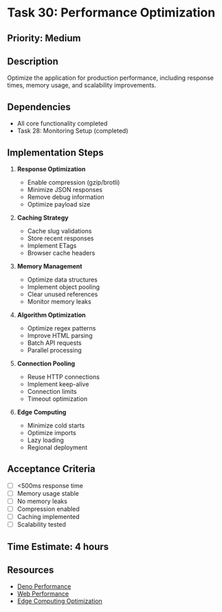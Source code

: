 # Task 30: Performance Optimization

## Priority: Medium

## Description
Optimize the application for production performance, including response times, memory usage, and scalability improvements.

## Dependencies
- All core functionality completed
- Task 28: Monitoring Setup (completed)

## Implementation Steps

1. **Response Optimization**
   - Enable compression (gzip/brotli)
   - Minimize JSON responses
   - Remove debug information
   - Optimize payload size

2. **Caching Strategy**
   - Cache slug validations
   - Store recent responses
   - Implement ETags
   - Browser cache headers

3. **Memory Management**
   - Optimize data structures
   - Implement object pooling
   - Clear unused references
   - Monitor memory leaks

4. **Algorithm Optimization**
   - Optimize regex patterns
   - Improve HTML parsing
   - Batch API requests
   - Parallel processing

5. **Connection Pooling**
   - Reuse HTTP connections
   - Implement keep-alive
   - Connection limits
   - Timeout optimization

6. **Edge Computing**
   - Minimize cold starts
   - Optimize imports
   - Lazy loading
   - Regional deployment

## Acceptance Criteria
- [ ] <500ms response time
- [ ] Memory usage stable
- [ ] No memory leaks
- [ ] Compression enabled
- [ ] Caching implemented
- [ ] Scalability tested

## Time Estimate: 4 hours

## Resources
- [Deno Performance](https://deno.land/manual/runtime/program_lifecycle)
- [Web Performance](https://web.dev/fast/)
- [Edge Computing Optimization](https://developers.cloudflare.com/workers/learning/performance/)